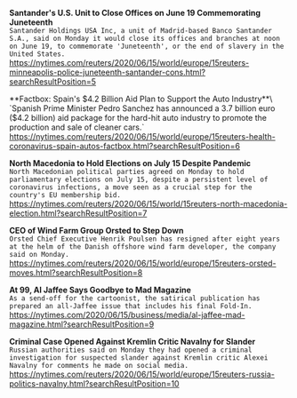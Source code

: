 **Santander's U.S. Unit to Close Offices on June 19 Commemorating Juneteenth**\
`Santander Holdings USA Inc, a unit of Madrid-based Banco Santander S.A., said on Monday it would close its offices and branches at noon on June 19, to commemorate 'Juneteenth', or the end of slavery in the United States. `\
https://nytimes.com/reuters/2020/06/15/world/europe/15reuters-minneapolis-police-juneteenth-santander-cons.html?searchResultPosition=5

**Factbox: Spain's $4.2 Billion Aid Plan to Support the Auto Industry**\
`Spanish Prime Minister Pedro Sanchez has announced a 3.7 billion euro ($4.2 billion) aid package for the hard-hit auto industry to promote the production and sale of cleaner cars.`\
https://nytimes.com/reuters/2020/06/15/world/europe/15reuters-health-coronavirus-spain-autos-factbox.html?searchResultPosition=6

**North Macedonia to Hold Elections on July 15 Despite Pandemic**\
`North Macedonian political parties agreed on Monday to hold parliamentary elections on July 15, despite a persistent level of coronavirus infections, a move seen as a crucial step for the country's EU membership bid. `\
https://nytimes.com/reuters/2020/06/15/world/15reuters-north-macedonia-election.html?searchResultPosition=7

**CEO of Wind Farm Group Orsted to Step Down**\
`Orsted Chief Executive Henrik Poulsen has resigned after eight years at the helm of the Danish offshore wind farm developer, the company said on Monday.`\
https://nytimes.com/reuters/2020/06/15/world/europe/15reuters-orsted-moves.html?searchResultPosition=8

**At 99, Al Jaffee Says Goodbye to Mad Magazine**\
`As a send-off for the cartoonist, the satirical publication has prepared an all-Jaffee issue that includes his final Fold-In.`\
https://nytimes.com/2020/06/15/business/media/al-jaffee-mad-magazine.html?searchResultPosition=9

**Criminal Case Opened Against Kremlin Critic Navalny for Slander**\
`Russian authorities said on Monday they had opened a criminal investigation for suspected slander against Kremlin critic Alexei Navalny for comments he made on social media.`\
https://nytimes.com/reuters/2020/06/15/world/europe/15reuters-russia-politics-navalny.html?searchResultPosition=10

